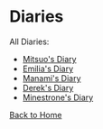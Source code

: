 # Diaries

All Diaries:
* [Mitsuo's Diary](https://sonic4999.github.io/PD-Season-1-Archive/Diaries/Danganronpa_%20Prospective%20Despair%20-%20Diaries%20(KG)%20-%20mitsuos-diary%20%5B800590581466136616%5D.html)
* [Emilia's Diary](https://sonic4999.github.io/PD-Season-1-Archive/Diaries/Danganronpa_%20Prospective%20Despair%20-%20Diaries%20(KG)%20-%20emilias-diary%20%5B800518381085261844%5D.html)
* [Manami's Diary](https://sonic4999.github.io/PD-Season-1-Archive/Diaries/Danganronpa_%20Prospective%20Despair%20-%20Diaries%20(KG)%20-%20manamis-diary%20%5B800519803923988520%5D.html)
* [Derek's Diary](https://sonic4999.github.io/PD-Season-1-Archive/Diaries/Danganronpa_%20Prospective%20Despair%20-%20Diaries%20(KG)%20-%20dereks-diary%20%5B803268703391186944%5D.html)
* [Minestrone's Diary](https://sonic4999.github.io/PD-Season-1-Archive/Diaries/Danganronpa_%20Prospective%20Despair%20-%20Diaries%20(KG)%20-%20minestrones-diary%20%5B809810099358269451%5D.html)

[Back to Home](https://sonic4999.github.io/PD-Season-1-Archive/)
